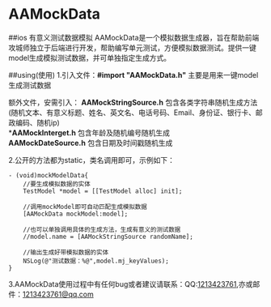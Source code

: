 # AAMockData
##ios 有意义测试数据模拟
AAMockData是一个模拟数据生成器，旨在帮助前端攻城师独立于后端进行开发，帮助编写单元测试，方便模拟数据测试。提供一键model生成模拟测试数据，并可单独指定生成方式。

##using(使用)
1.引入文件：**#import "AAMockData.h"** 主要是用来一键model生成测试数据   

额外文件，安需引入：
**AAMockStringSource.h**
    包含各类字符串随机生成方法(随机文本、有意义标题、姓名、英文名、电话号码、Email、身份证、银行卡、邮政编码、随机ip)   
***AAMockInterget.h**
    包含年龄及随机编号随机生成   
**AAMockDateSource.h**
    包含日期及时间戳随机生成   
    
2.公开的方法都为static，类名调用即可，示例如下：

    - (void)mockModelData{
        //要生成模拟数据的实体
        TestModel *model = [[TestModel alloc] init];
        
        //调用mockModel即可自动匹配生成模拟数据
        [AAMockData mockModel:model];
        
        //也可以单独调用具体的生成方法，生成有意义的测试数据
        //model.name = [AAMockStringSource randomName];
    
        //输出生成好带模拟数据的实体
        NSLog(@"测试数据：%@",model.mj_keyValues);
    }

3.AAMockData使用过程中有任何bug或者建议请联系：QQ:[1213423761](http://wpa.qq.com/msgrd?v=3&uin=1213423761&site=qq&menu=yes),亦或邮件：1213423761@qq.com


